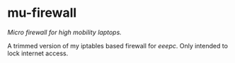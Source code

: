 mu-firewall
===========

*Micro firewall for high mobility laptops.*

A trimmed version of my iptables based firewall for *eeepc*. 
Only intended to lock internet access.


